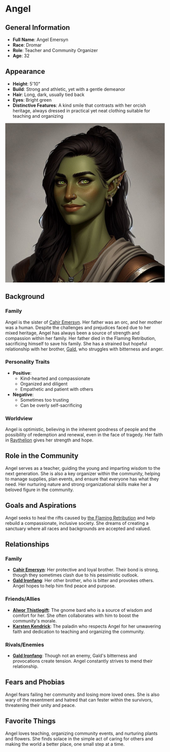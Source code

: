 # Angel

## General Information
- **Full Name**: Angel Emersyn
- **Race**: Dromar
- **Role**: Teacher and Community Organizer
- **Age**: 32

## Appearance
- **Height**: 5'10"
- **Build**: Strong and athletic, yet with a gentle demeanor
- **Hair**: Long, dark, usually tied back
- **Eyes**: Bright green
- **Distinctive Features**: A kind smile that contrasts with her orcish heritage, always dressed in practical yet neat clothing suitable for teaching and organizing

![Angel](../../assets/Angel.jpg)

## Background

### Family
Angel is the sister of [Cahir Emersyn](../../Crown-of-the-Immortals/PCs/Cahir-Emersyn.md). Her father was an orc, and her mother was a human. Despite the challenges and prejudices faced due to her mixed heritage, Angel has always been a source of strength and compassion within her family. Her father died in the Flaming Retribution, sacrificing himself to save his family. She has a strained but hopeful relationship with her brother, [Gald](Gald.md), who struggles with bitterness and anger.

### Personality Traits
- **Positive**:
  - Kind-hearted and compassionate
  - Organized and diligent
  - Empathetic and patient with others
- **Negative**:
  - Sometimes too trusting
  - Can be overly self-sacrificing

### Worldview
Angel is optimistic, believing in the inherent goodness of people and the possibility of redemption and renewal, even in the face of tragedy. Her faith in [Raythelion](../Religion/Raythelion.md) gives her strength and hope.

## Role in the Community
Angel serves as a teacher, guiding the young and imparting wisdom to the next generation. She is also a key organizer within the community, helping to manage supplies, plan events, and ensure that everyone has what they need. Her nurturing nature and strong organizational skills make her a beloved figure in the community.

## Goals and Aspirations
Angel seeks to heal the rifts caused by [the Flaming Retribution](../Events/The-Flaming-Retribution.md) and help rebuild a compassionate, inclusive society. She dreams of creating a sanctuary where all races and backgrounds are accepted and valued.

## Relationships

### Family
- **[Cahir Emersyn](../../Crown-of-the-Immortals/PCs/Cahir-Emersyn.md)**: Her protective and loyal brother. Their bond is strong, though they sometimes clash due to his pessimistic outlook.
- **[Gald Ironfang](Gald.md)**: Her other brother, who is bitter and provokes others. Angel hopes to help him find peace and purpose.

### Friends/Allies
- **[Alwor Thistlegift](../../Crown-of-the-Immortals/PCs/Alwor-Thistlegift.md)**: The gnome bard who is a source of wisdom and comfort for her. She often collaborates with him to boost the community's morale.
- **[Karsten Kendrick](../../Crown-of-the-Immortals/PCs/Karsten-Kendrick.md)**: The paladin who respects Angel for her unwavering faith and dedication to teaching and organizing the community.

### Rivals/Enemies
- **[Gald Ironfang](Gald.md)**: Though not an enemy, Gald's bitterness and provocations create tension. Angel constantly strives to mend their relationship.

## Fears and Phobias
Angel fears failing her community and losing more loved ones. She is also wary of the resentment and hatred that can fester within the survivors, threatening their unity and peace.

## Favorite Things
Angel loves teaching, organizing community events, and nurturing plants and flowers. She finds solace in the simple act of caring for others and making the world a better place, one small step at a time.